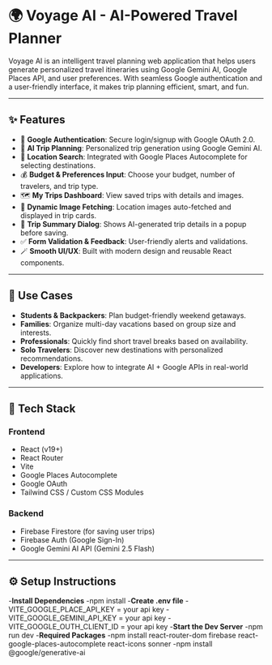 # 🌍 Voyage AI - AI-Powered Travel Planner

Voyage AI is an intelligent travel planning web application that helps users generate personalized travel itineraries using Google Gemini AI, Google Places API, and user preferences. With seamless Google authentication and a user-friendly interface, it makes trip planning efficient, smart, and fun.

---

## ✨ Features

- 🔐 **Google Authentication**: Secure login/signup with Google OAuth 2.0.
- 🧠 **AI Trip Planning**: Personalized trip generation using Google Gemini AI.
- 📍 **Location Search**: Integrated with Google Places Autocomplete for selecting destinations.
- 💰 **Budget & Preferences Input**: Choose your budget, number of travelers, and trip type.
- 🗺️ **My Trips Dashboard**: View saved trips with details and images.
- 📸 **Dynamic Image Fetching**: Location images auto-fetched and displayed in trip cards.
- 🧾 **Trip Summary Dialog**: Shows AI-generated trip details in a popup before saving.
- ✅ **Form Validation & Feedback**: User-friendly alerts and validations.
- 🪄 **Smooth UI/UX**: Built with modern design and reusable React components.

---

## 💼 Use Cases

- **Students & Backpackers**: Plan budget-friendly weekend getaways.
- **Families**: Organize multi-day vacations based on group size and interests.
- **Professionals**: Quickly find short travel breaks based on availability.
- **Solo Travelers**: Discover new destinations with personalized recommendations.
- **Developers**: Explore how to integrate AI + Google APIs in real-world applications.

---

## 🧰 Tech Stack

### Frontend
- React (v19+)
- React Router
- Vite
- Google Places Autocomplete
- Google OAuth
- Tailwind CSS / Custom CSS Modules

### Backend
- Firebase Firestore (for saving user trips)
- Firebase Auth (Google Sign-In)
- Google Gemini AI API (Gemini 2.5 Flash)

---

## ⚙️ Setup Instructions
-**Install Dependencies**
  -npm install
-**Create .env file**
  -VITE_GOOGLE_PLACE_API_KEY = your api key 
  -VITE_GOOGLE_GEMINI_API_KEY = your api key 
  -VITE_GOOGLE_OUTH_CLIENT_ID = your api key 
-**Start the Dev Server**
  -npm run dev
-**Required Packages**
  -npm install react-router-dom firebase react-google-places-autocomplete react-icons sonner
  -npm install @google/generative-ai
   
